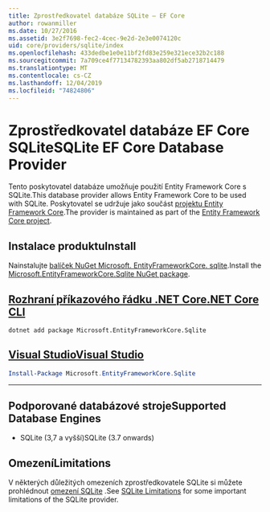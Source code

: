 ```yaml
---
title: Zprostředkovatel databáze SQLite – EF Core
author: rowanmiller
ms.date: 10/27/2016
ms.assetid: 3e2f7698-fec2-4cec-9e2d-2e3e0074120c
uid: core/providers/sqlite/index
ms.openlocfilehash: 433dedbe1e0e11bf2fd83e259e321ece32b2c188
ms.sourcegitcommit: 7a709ce4f77134782393aa802df5ab2718714479
ms.translationtype: MT
ms.contentlocale: cs-CZ
ms.lasthandoff: 12/04/2019
ms.locfileid: "74824806"
---
```

# <a name="sqlite-ef-core-database-provider"></a><span data-ttu-id="86c07-102">Zprostředkovatel databáze EF Core SQLite</span><span class="sxs-lookup"><span data-stu-id="86c07-102">SQLite EF Core Database Provider</span></span>

<span data-ttu-id="86c07-103">Tento poskytovatel databáze umožňuje použití Entity Framework Core s SQLite.</span><span class="sxs-lookup"><span data-stu-id="86c07-103">This database provider allows Entity Framework Core to be used with SQLite.</span></span> <span data-ttu-id="86c07-104">Poskytovatel se udržuje jako součást [projektu Entity Framework Core](https://github.com/aspnet/EntityFrameworkCore).</span><span class="sxs-lookup"><span data-stu-id="86c07-104">The provider is maintained as part of the [Entity Framework Core project](https://github.com/aspnet/EntityFrameworkCore).</span></span>

## <a name="install"></a><span data-ttu-id="86c07-105">Instalace produktu</span><span class="sxs-lookup"><span data-stu-id="86c07-105">Install</span></span>

<span data-ttu-id="86c07-106">Nainstalujte [balíček NuGet Microsoft. EntityFrameworkCore. sqlite](https://www.nuget.org/packages/Microsoft.EntityFrameworkCore.Sqlite/).</span><span class="sxs-lookup"><span data-stu-id="86c07-106">Install the [Microsoft.EntityFrameworkCore.Sqlite NuGet package](https://www.nuget.org/packages/Microsoft.EntityFrameworkCore.Sqlite/).</span></span>

## <a name="net-core-clitabdotnet-core-cli"></a>[<span data-ttu-id="86c07-107">Rozhraní příkazového řádku .NET Core</span><span class="sxs-lookup"><span data-stu-id="86c07-107">.NET Core CLI</span></span>](#tab/dotnet-core-cli)

```dotnetcli
dotnet add package Microsoft.EntityFrameworkCore.Sqlite
```

## <a name="visual-studiotabvs"></a>[<span data-ttu-id="86c07-108">Visual Studio</span><span class="sxs-lookup"><span data-stu-id="86c07-108">Visual Studio</span></span>](#tab/vs)

``` powershell
Install-Package Microsoft.EntityFrameworkCore.Sqlite
```

***

## <a name="supported-database-engines"></a><span data-ttu-id="86c07-109">Podporované databázové stroje</span><span class="sxs-lookup"><span data-stu-id="86c07-109">Supported Database Engines</span></span>

* <span data-ttu-id="86c07-110">SQLite (3,7 a vyšší)</span><span class="sxs-lookup"><span data-stu-id="86c07-110">SQLite (3.7 onwards)</span></span>

## <a name="limitations"></a><span data-ttu-id="86c07-111">Omezení</span><span class="sxs-lookup"><span data-stu-id="86c07-111">Limitations</span></span>

<span data-ttu-id="86c07-112">V některých důležitých omezeních zprostředkovatele SQLite si můžete prohlédnout [omezení SQLite](limitations.md) .</span><span class="sxs-lookup"><span data-stu-id="86c07-112">See [SQLite Limitations](limitations.md) for some important limitations of the SQLite provider.</span></span>
